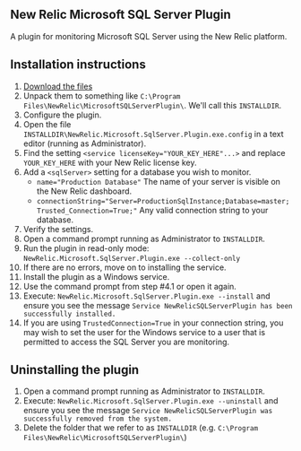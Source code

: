 ## New Relic Microsoft SQL Server Plugin

A plugin for monitoring Microsoft SQL Server using the New Relic platform.

## Installation instructions

1. [Download the files](http://dabblerist.com/NewRelic.Microsoft.SqlServer.Plugin.0.1.0+alpha.zip)
2. Unpack them to something like `C:\Program Files\NewRelic\MicrosoftSQLServerPlugin\`. We'll call this `INSTALLDIR`.
3. Configure the plugin.
  1. Open the file `INSTALLDIR\NewRelic.Microsoft.SqlServer.Plugin.exe.config` in a text editor (running as Administrator).
  2. Find the setting `<service licenseKey="YOUR_KEY_HERE"...>` and replace `YOUR_KEY_HERE` with your New Relic license key.
  3. Add a `<sqlServer>` setting for a database you wish to monitor.
     * `name="Production Database"` The name of your server is visible on the New Relic dashboard.
     * `connectionString="Server=ProductionSqlInstance;Database=master;Trusted_Connection=True;"` Any valid connection string to your database.
4. Verify the settings.
  1. Open a command prompt running as Administrator to `INSTALLDIR`.
  2. Run the plugin in read-only mode: `NewRelic.Microsoft.SqlServer.Plugin.exe --collect-only`
  3. If there are no errors, move on to installing the service.
5. Install the plugin as a Windows service.
  1. Use the command prompt from step #4.1 or open it again.
  2. Execute: `NewRelic.Microsoft.SqlServer.Plugin.exe --install` and ensure you see the message
     `Service NewRelicSQLServerPlugin has been successfully installed.`
6. If you are using `TrustedConnection=True` in your connection string, you may wish to set the user for the Windows service to a user that is permitted to access the SQL Server you are monitoring.

## Uninstalling the plugin

1. Open a command prompt running as Administrator to `INSTALLDIR`.
2. Execute: `NewRelic.Microsoft.SqlServer.Plugin.exe --uninstall` and ensure you see the message
   `Service NewRelicSQLServerPlugin was successfully removed from the system.`
3. Delete the folder that we refer to as `INSTALLDIR` (e.g. `C:\Program Files\NewRelic\MicrosoftSQLServerPlugin\`)
